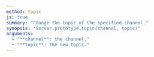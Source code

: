 ```yaml
---
method: topic
js: true
summary: "Change the topic of the specified channel."
synopsis: "Server.prototype.topic(channel, topic)"
arguments:
  - "**channel**: the channel,"
  - "**topic**: the new topic."
---
```

